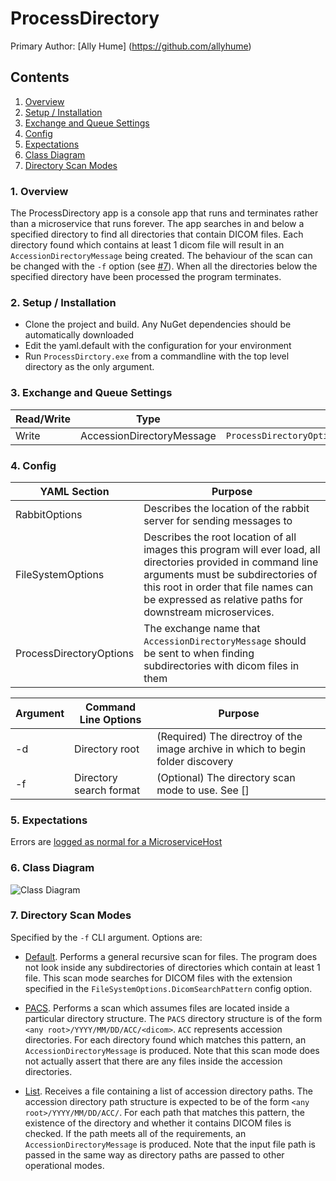 # ProcessDirectory

Primary Author: [Ally Hume] (https://github.com/allyhume)

## Contents
 1. [Overview](#1-overview)
 2. [Setup / Installation](#2-setup--installation)
 3. [Exchange and Queue Settings](#3-exchange-and-queue-settings)
 4. [Config](#4-config)
 5. [Expectations](#5-expectations)
 6. [Class Diagram](#6-class-diagram)
 7. [Directory Scan Modes](#7-directory-scan-modes)

### 1. Overview
The ProcessDirectory app is a console app that runs and terminates rather than a microservice that runs forever. The app searches in and below a specified directory to find all directories that contain DICOM files. Each directory found which contains at least 1 dicom file will result in an `AccessionDirectoryMessage` being created. The behaviour of the scan can be changed with the `-f` option (see [#7](#7-directory-scan-modes)). When all the directories below the specified directory have been processed the program terminates.

### 2. Setup / Installation
 - Clone the project and build. Any NuGet dependencies should be automatically downloaded
 - Edit the yaml.default with the configuration for your environment
 - Run `ProcessDirctory.exe` from a commandline with the top level directory as the only argument.

### 3. Exchange and Queue Settings
| Read/Write | Type | Config setting |
| ------------- | ------------- |------------- |
| Write | AccessionDirectoryMessage | `ProcessDirectoryOptions.AccessionDirectoryProducerOptions` |

### 4. Config
| YAML Section  | Purpose |
| ------------- | ------------- |
| RabbitOptions | Describes the location of the rabbit server for sending messages to |
| FileSystemOptions | Describes the root location of all images this program will ever load, all directories provided in command line arguments must be subdirectories of this root in order that file names can be expressed as relative paths for downstream microservices. |
| ProcessDirectoryOptions | The exchange name that `AccessionDirectoryMessage` should be sent to when finding subdirectories with dicom files in them |

| Argument | Command Line Options | Purpose |
| ------------- | ------------- | ------------- |
|-d| Directory root | (Required) The directroy of the image archive in which to begin folder discovery |
|-f| Directory search format |(Optional) The directory scan mode to use. See [] |

### 5. Expectations
Errors are [logged as normal for a MicroserviceHost](../../common/Smi.Common/README.md#logging)

### 6. Class Diagram
![Class Diagram](./Images/ClassDiagram.png)

### 7. Directory Scan Modes

Specified by the `-f` CLI argument. Options are:

- [Default](Execution/DirectoryFinders/BasicDicomDirectoryFinder.cs). Performs a general recursive scan for files. The program does not look inside any subdirectories of directories which contain at least 1 file. This scan mode searches for DICOM files with the extension specified in the `FileSystemOptions.DicomSearchPattern` config option.

- [PACS](Execution/DirectoryFinders/PacsDirectoryFinder.cs). Performs a scan which assumes files are located inside a particular directory structure. The `PACS` directory structure is of the form `<any root>/YYYY/MM/DD/ACC/<dicom>`. `ACC` represents accession directories. For each directory found which matches this pattern, an `AccessionDirectoryMessage` is produced. Note that this scan mode does not actually assert that there are any files inside the accession directories.

- [List](Execution/DirectoryFinders/AccessionDirectoryLister.cs). Receives a file containing a list of accession directory paths. The accession directory path structure is expected to be of the form `<any root>/YYYY/MM/DD/ACC/`. For each path that matches this pattern, the existence of the directory and whether it contains DICOM files is checked. If the path meets all of the requirements, an `AccessionDirectoryMessage` is produced. Note that the input file path is passed in the same way as directory paths are passed to other operational modes.
